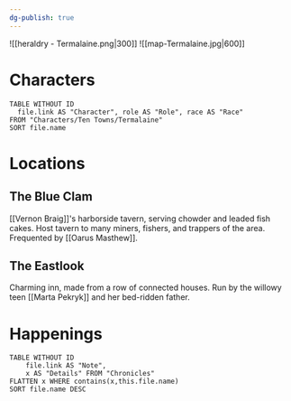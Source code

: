 ```yaml
---
dg-publish: true
---
```

![[heraldry - Termalaine.png|300]]
![[map-Termalaine.jpg|600]]
# Characters

```dataview 
TABLE WITHOUT ID
  file.link AS "Character", role AS "Role", race AS "Race"
FROM "Characters/Ten Towns/Termalaine"
SORT file.name
```

# Locations
## The Blue Clam
[[Vernon Braig]]'s harborside tavern, serving chowder and leaded fish cakes. Host tavern to many miners, fishers, and trappers of the area. Frequented by [[Oarus Masthew]].

## The Eastlook
Charming inn, made from a row of connected houses. Run by the willowy teen [[Marta Pekryk]] and her bed-ridden father.
# Happenings
```dataview
TABLE WITHOUT ID
	file.link AS "Note", 
	x AS "Details" FROM "Chronicles"
FLATTEN x WHERE contains(x,this.file.name) 
SORT file.name DESC
```
